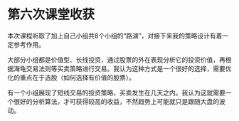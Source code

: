 # 第六次课堂收获

本次课程听取了加上自己小组共8个小组的“路演”，对接下来我的策略设计有着一定参考作用。

大部分小组都是价值型、长线投资，通过股票的外在表现分析它的投资价值，再根据海龟交易法则等买卖策略进行交易。我认为这种方式是一个很好的选择，需要优化的重点在于选股（如何选择有价值的股票）。

有一个小组展现了短线交易的投资策略，买卖发生在几天之内。我认为这就需要一个很好的分析算法，才可获得较高的收益，不然趋势上可能就只是跟随大盘的波动。